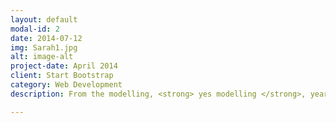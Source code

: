 ```yaml
---
layout: default
modal-id: 2
date: 2014-07-12
img: Sarah1.jpg
alt: image-alt
project-date: April 2014
client: Start Bootstrap
category: Web Development
description: From the modelling, <strong> yes modelling </strong>, years!

---
```

